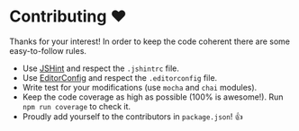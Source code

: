 Contributing :heart:
====================

Thanks for your interest! In order to keep the code coherent there are some
easy-to-follow rules.

* Use [JSHint](http://www.jshint.com) and respect the `.jshintrc` file.
* Use [EditorConfig](http://www.editorconfig.com) and respect the
   `.editorconfig` file.
* Write test for your modifications (use `mocha` and `chai` modules).
* Keep the code coverage as high as possible (100% is awesome!). Run `npm run coverage` to check it.
* Proudly add yourself to the contributors in `package.json`! :+1: